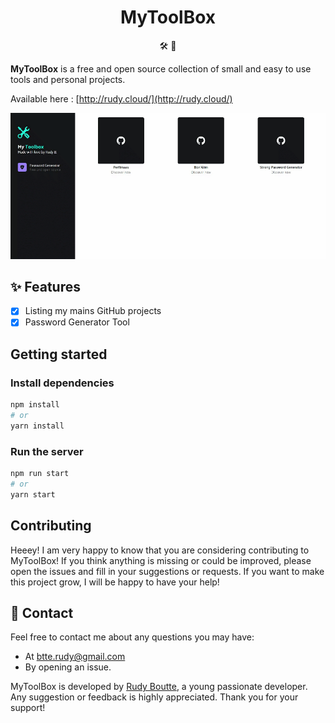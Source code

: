 <h1 align="center">MyToolBox</h1>


<p align="center">🛠️ 🧰</p>

**MyToolBox** is a free and open source collection of small and easy to use tools and personal projects.

Available here : [http://rudy.cloud/](http://rudy.cloud/)

<p align="center">
  <img src="assets/web-demo.gif" alt="Web interface demo GIF" />
</p>

## ✨ Features

 - [X] Listing my mains GitHub projects
 - [X] Password Generator Tool

## Getting started

### Install dependencies
```bash
npm install
# or
yarn install
```

### Run the server
```bash
npm run start
# or
yarn start
```

## Contributing

Heeey! I am very happy to know that you are considering contributing to MyToolBox! If you think anything is missing or could be improved, please open the issues and fill in your suggestions or requests. If you want to make this project grow, I will be happy to have your help!

## 💌 Contact

Feel free to contact me about any questions you may have:
* At [btte.rudy@gmail.com](mailto:btte.rudy@gmail.com)
* By opening an issue.

MyToolBox is developed by [Rudy Boutte](https://github.com/boutterudy), a young passionate developer. Any suggestion or feedback is highly appreciated. Thank you for your support!
